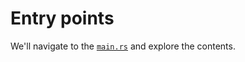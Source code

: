 # Entry points

We'll navigate to the [`main.rs`](https://github.com/Arch-Network/arch-local/blob/main/examples/helloworld/program/src/main.rs) and explore the contents.

